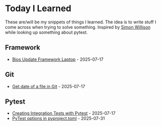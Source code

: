 # Today I Learned

These are/will be my snippets of things I learned. The idea is to write stuff I come across when trying to solve something. Inspired by [Simon Willison](https://til.simonwillison.net/) while looking up something about pytest.

<!--index start-->
## Framework
- [Bios Update Framework Laptop](framework/update-bios.md) - 2025-07-17

## Git
- [Get date of a file in Git](git/get-date-of-file.md) - 2025-07-17

## Pytest
- [Creating Integration Tests with Pytest](pytest/create-integrationtests-with-pytest.md) - 2025-07-17
- [PyTest options in pyproject.toml](pytest/pytest-options-in-pyproject.md) - 2025-07-31

<!--index end-->